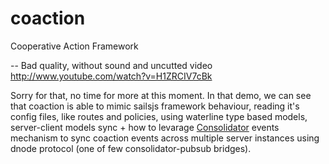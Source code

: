 coaction
========

Cooperative Action Framework

--
Bad quality, without sound and uncutted video http://www.youtube.com/watch?v=H1ZRCIV7cBk

Sorry for that, no time for more at this moment. In that demo, we can see that coaction is able to mimic sailsjs framework behaviour, reading it's config files, like routes and policies, using waterline type based models, server-client models sync + how to levarage [Consolidator](https://github.com/consolidator) events mechanism to sync coaction events across multiple server instances using dnode protocol (one of few consolidator-pubsub bridges).
